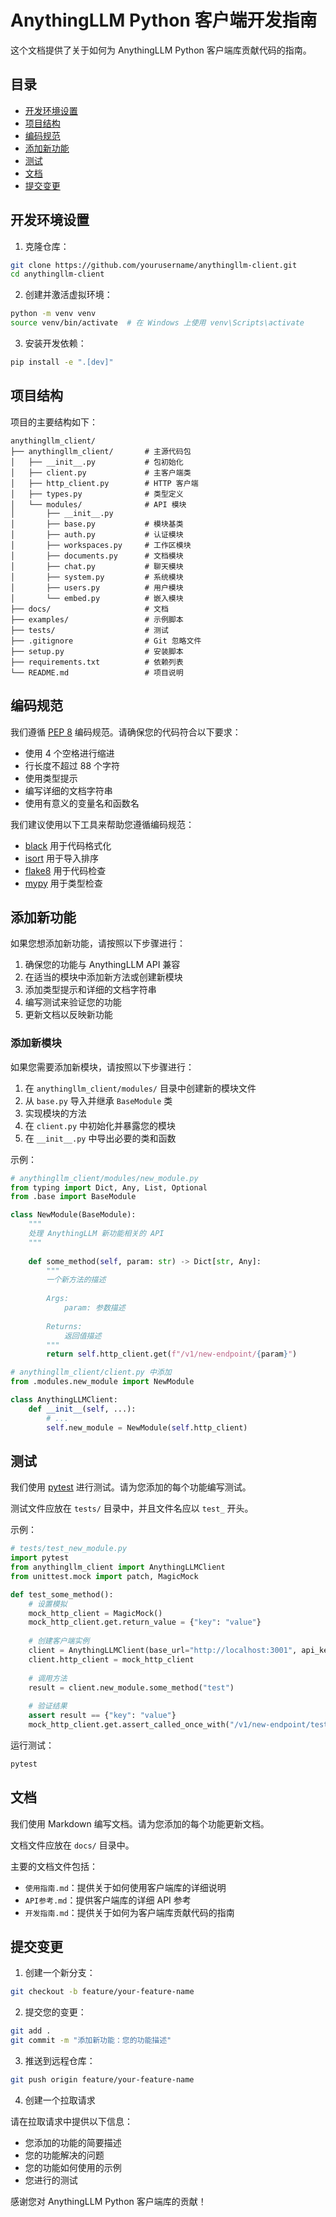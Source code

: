 # AnythingLLM Python 客户端开发指南

这个文档提供了关于如何为 AnythingLLM Python 客户端库贡献代码的指南。

## 目录

- [开发环境设置](#开发环境设置)
- [项目结构](#项目结构)
- [编码规范](#编码规范)
- [添加新功能](#添加新功能)
- [测试](#测试)
- [文档](#文档)
- [提交变更](#提交变更)

## 开发环境设置

1. 克隆仓库：

```bash
git clone https://github.com/yourusername/anythingllm-client.git
cd anythingllm-client
```

2. 创建并激活虚拟环境：

```bash
python -m venv venv
source venv/bin/activate  # 在 Windows 上使用 venv\Scripts\activate
```

3. 安装开发依赖：

```bash
pip install -e ".[dev]"
```

## 项目结构

项目的主要结构如下：

```
anythingllm_client/
├── anythingllm_client/       # 主源代码包
│   ├── __init__.py           # 包初始化
│   ├── client.py             # 主客户端类
│   ├── http_client.py        # HTTP 客户端
│   ├── types.py              # 类型定义
│   └── modules/              # API 模块
│       ├── __init__.py
│       ├── base.py           # 模块基类
│       ├── auth.py           # 认证模块
│       ├── workspaces.py     # 工作区模块
│       ├── documents.py      # 文档模块
│       ├── chat.py           # 聊天模块
│       ├── system.py         # 系统模块
│       ├── users.py          # 用户模块
│       └── embed.py          # 嵌入模块
├── docs/                     # 文档
├── examples/                 # 示例脚本
├── tests/                    # 测试
├── .gitignore                # Git 忽略文件
├── setup.py                  # 安装脚本
├── requirements.txt          # 依赖列表
└── README.md                 # 项目说明
```

## 编码规范

我们遵循 [PEP 8](https://www.python.org/dev/peps/pep-0008/) 编码规范。请确保您的代码符合以下要求：

- 使用 4 个空格进行缩进
- 行长度不超过 88 个字符
- 使用类型提示
- 编写详细的文档字符串
- 使用有意义的变量名和函数名

我们建议使用以下工具来帮助您遵循编码规范：

- [black](https://github.com/psf/black) 用于代码格式化
- [isort](https://github.com/PyCQA/isort) 用于导入排序
- [flake8](https://github.com/PyCQA/flake8) 用于代码检查
- [mypy](https://github.com/python/mypy) 用于类型检查

## 添加新功能

如果您想添加新功能，请按照以下步骤进行：

1. 确保您的功能与 AnythingLLM API 兼容
2. 在适当的模块中添加新方法或创建新模块
3. 添加类型提示和详细的文档字符串
4. 编写测试来验证您的功能
5. 更新文档以反映新功能

### 添加新模块

如果您需要添加新模块，请按照以下步骤进行：

1. 在 `anythingllm_client/modules/` 目录中创建新的模块文件
2. 从 `base.py` 导入并继承 `BaseModule` 类
3. 实现模块的方法
4. 在 `client.py` 中初始化并暴露您的模块
5. 在 `__init__.py` 中导出必要的类和函数

示例：

```python
# anythingllm_client/modules/new_module.py
from typing import Dict, Any, List, Optional
from .base import BaseModule

class NewModule(BaseModule):
    """
    处理 AnythingLLM 新功能相关的 API
    """
    
    def some_method(self, param: str) -> Dict[str, Any]:
        """
        一个新方法的描述
        
        Args:
            param: 参数描述
            
        Returns:
            返回值描述
        """
        return self.http_client.get(f"/v1/new-endpoint/{param}")
```

```python
# anythingllm_client/client.py 中添加
from .modules.new_module import NewModule

class AnythingLLMClient:
    def __init__(self, ...):
        # ...
        self.new_module = NewModule(self.http_client)
```

## 测试

我们使用 [pytest](https://docs.pytest.org/) 进行测试。请为您添加的每个功能编写测试。

测试文件应放在 `tests/` 目录中，并且文件名应以 `test_` 开头。

示例：

```python
# tests/test_new_module.py
import pytest
from anythingllm_client import AnythingLLMClient
from unittest.mock import patch, MagicMock

def test_some_method():
    # 设置模拟
    mock_http_client = MagicMock()
    mock_http_client.get.return_value = {"key": "value"}
    
    # 创建客户端实例
    client = AnythingLLMClient(base_url="http://localhost:3001", api_key="test-key")
    client.http_client = mock_http_client
    
    # 调用方法
    result = client.new_module.some_method("test")
    
    # 验证结果
    assert result == {"key": "value"}
    mock_http_client.get.assert_called_once_with("/v1/new-endpoint/test")
```

运行测试：

```bash
pytest
```

## 文档

我们使用 Markdown 编写文档。请为您添加的每个功能更新文档。

文档文件应放在 `docs/` 目录中。

主要的文档文件包括：

- `使用指南.md`：提供关于如何使用客户端库的详细说明
- `API参考.md`：提供客户端库的详细 API 参考
- `开发指南.md`：提供关于如何为客户端库贡献代码的指南

## 提交变更

1. 创建一个新分支：

```bash
git checkout -b feature/your-feature-name
```

2. 提交您的变更：

```bash
git add .
git commit -m "添加新功能：您的功能描述"
```

3. 推送到远程仓库：

```bash
git push origin feature/your-feature-name
```

4. 创建一个拉取请求

请在拉取请求中提供以下信息：

- 您添加的功能的简要描述
- 您的功能解决的问题
- 您的功能如何使用的示例
- 您进行的测试

感谢您对 AnythingLLM Python 客户端库的贡献！
